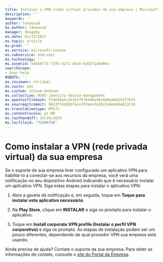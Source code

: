 ```yaml
---
title: Instalar a VPN (rede virtual privada) de sua empresa | Microsoft Docs
description: ''
keywords: ''
author: lenewsad
ms.author: lanewsad
manager: dougeby
ms.date: 01/23/2017
ms.topic: article
ms.prod: ''
ms.service: microsoft-intune
ms.subservice: end-user
ms.technology: ''
ms.assetid: ed4a9f15-72fb-4171-84cb-63d2f1a6d04c
searchScope:
- User help
ROBOTS: ''
ms.reviewer: chrisbal
ms.suite: ems
ms.custom: intune-enduser
ms.collection: M365-identity-device-management
ms.openlocfilehash: 574e5beec2b3eff67b44ba56c0d0a4bd25df7615
ms.sourcegitcommit: 9013f7442bbface78feecde2922e8e546a622c16
ms.translationtype: MTE75
ms.contentlocale: pt-BR
ms.lasthandoff: 10/16/2019
ms.locfileid: "72505726"
---
```

# <a name="how-to-install-your-companys-virtual-private-network-vpn"></a>Como instalar a VPN (rede privada virtual) da sua empresa

Se o suporte de sua empresa tiver configurado um aplicativo VPN para habilitá-lo a conectar-se aos recursos da empresa, você verá uma notificação no seu dispositivo Android indicando que é necessário instalar um aplicativo VPN. Siga estas etapas para instalar o aplicativo VPN:

1. Abra a gaveta de notificação e, em seguida, toque em **Toque para instalar este aplicativo necessário**.

2. Na **Play Store**, clique em **INSTALAR** e siga os prompts para instalar o aplicativo.

3. Toque em **Install corporate VPN profile (Instalar o perfil VPN corporativo)** e siga os prompts. As etapas de instalação podem ser um pouco diferentes, dependendo de qual provedor VPN sua empresa está usando.


Ainda precisa de ajuda? Contate o suporte da sua empresa. Para obter as informações de contato, consulte o [site do Portal da Empresa](https://go.microsoft.com/fwlink/?linkid=2010980).
